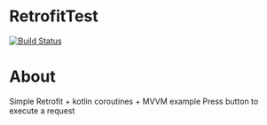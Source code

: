 RetrofitTest
============
[![Build Status](https://travis-ci.com/Redbu11dev/RetrofitTest.svg?branch=master)](https://travis-ci.com/Redbu11dev/RetrofitTest)


# About
Simple Retrofit + kotlin coroutines + MVVM example
Press button to execute a request
